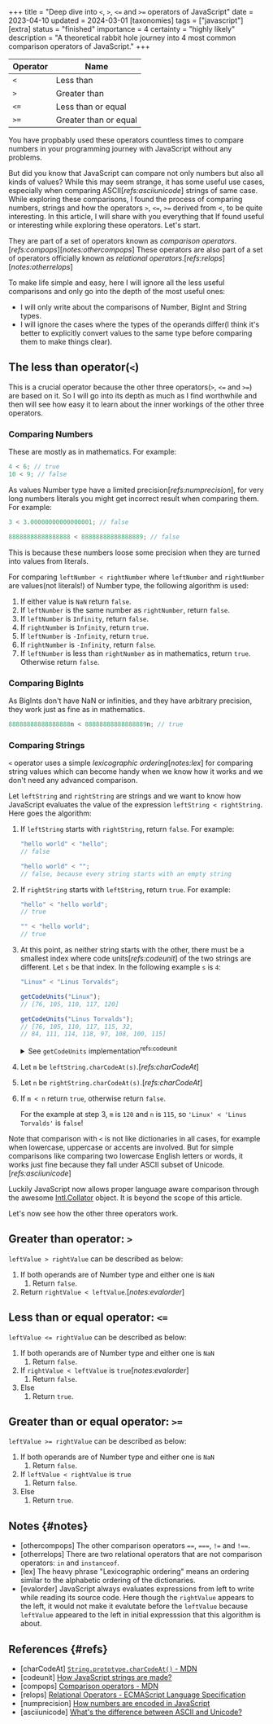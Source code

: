 +++
title = "Deep dive into `<`, `>`, `<=` and `>=` operators of JavaScript"
date = 2023-04-10
updated = 2024-03-01
[taxonomies]
tags = ["javascript"]
[extra]
status = "finished"
importance = 4
certainty = "highly likely"
description = "A theoretical rabbit hole journey into 4 most common comparison operators of JavaScript."
+++

| Operator | Name                  |
| -------- | --------------------- |
| `<`      | Less than             |
| `>`      | Greater than          |
| `<=`     | Less than or equal    |
| `>=`     | Greater than or equal |

You have propbably used these operators countless times to compare numbers in your programming journey with JavaScript without any problems.

But did you know that JavaScript can compare not only numbers but also all kinds of values? While this may seem strange, it has some useful use cases, especially when comparing ASCII[_refs:asciiunicode_] strings of same case. While exploring these comparisons, I found the process of comparing numbers, strings and how the operators `>`, `<=`, `>=` derived from <, to be quite interesting. In this article, I will share with you everything that If found useful or interesting while exploring these operators. Let's start.

They are part of a set of operators known as _comparison operators_.[_refs:compops_][_notes:othercompops_] These operators are also part of a set of operators officially known as _relational operators_.[_refs:relops_][_notes:otherrelops_]

To make life simple and easy, here I will ignore all the less useful comparisons and only go into the depth of the most useful ones:

- I will only write about the comparisons of Number, BigInt and String types.
- I will ignore the cases where the types of the operands differ(I think it's better to explicitly convert values to the same type before comparing them to make things clear).

## The less than operator(`<`)

This is a crucial operator because the other three operators(`>`, `<=` and `>=`) are based on it. So I will go into its depth as much as I find worthwhile and then will see how easy it to learn about the inner workings of the other three operators.

### Comparing Numbers

These are mostly as in mathematics. For example:

```js
4 < 6; // true
10 < 9; // false
```

As values Number type have a limited precision[_refs:numprecision_], for very long numbers literals you might get incorrect result when comparing them. For example:

```js
3 < 3.00000000000000001; // false

88888888888888888 < 88888888888888889; // false
```

This is because these numbers loose some precision when they are turned into values from literals.

For comparing `leftNumber < rightNumber` where `leftNumber` and `rightNumber` are values(not literals!) of Number type, the following algorithm is used:

1. If either value is `NaN` return `false`.
2. If `leftNumber` is the same number as `rightNumber`, return `false`.
3. If `leftNumber` is `Infinity`, return `false`.
4. If `rightNumber` is `Infinity`, return `true`.
5. If `leftNumber` is `-Infinity`, return `true`.
6. If `rightNumber` is `-Infinity`, return `false`.
7. If `leftNumber` is less than `rightNumber` as in mathematics, return `true`. Otherwise return `false`.

### Comparing BigInts

As BigInts don't have NaN or infinities, and they have arbitrary precision, they work just as fine as in mathematics.

```js
88888888888888888n < 88888888888888889n; // true
```

### Comparing Strings

`<` operator uses a simple _lexicographic ordering_[_notes:lex_] for comparing string values which can become handy when we know how it works and we don't need any advanced comparison.

Let `leftString` and `rightString` are strings and we want to know how JavaScript evaluates the value of the expression `leftString < rightString`. Here goes the algorithm:

1. If `leftString` starts with `rightString`, return `false`. For example:

   ```js
   "hello world" < "hello";
   // false

   "hello world" < "";
   // false, because every string starts with an empty string
   ```

2. If `rightString` starts with `leftString`, return `true`. For example:

   ```js
   "hello" < "hello world";
   // true

   "" < "hello world";
   // true
   ```

3. At this point, as neither string starts with the other, there must be a smallest index where code units[_refs:codeunit_] of the two strings are different. Let `s` be that index. In the following example `s` is `4`:

   ```js
   "Linux" < "Linus Torvalds";

   getCodeUnits("Linux");
   // [76, 105, 110, 117, 120]

   getCodeUnits("Linus Torvalds");
   // [76, 105, 110, 117, 115, 32,
   // 84, 111, 114, 118, 97, 108, 100, 115]
   ```

   <details>
   <summary>See <code>getCodeUnits</code> implementation<sup data-fnref>refs:codeunit</sup></summary>

   ```js
   function getCodeUnits(s) {
     let result = [];
     for (let i = 0; i < s.length; i++) {
       result.push(s.charCodeAt(i));
     }
     return result;
   }
   ```

   </details>

4. Let `m` be `leftString.charCodeAt(s)`.[_refs:charCodeAt_]
5. Let `n` be `rightString.charCodeAt(s)`.[_refs:charCodeAt_]
6. If `m < n` return `true`, otherwise return `false`.

   For the example at step 3, `m` is `120` and `n` is `115`, so `'Linux' < 'Linus Torvalds'` is `false`!

Note that comparison with `<` is not like dictionaries in all cases, for example when lowercase, uppercase or accents are involved. But for simple comparisons like comparing two lowercase English letters or words, it works just fine because they fall under ASCII subset of Unicode.[_refs:asciiunicode_]

Luckily JavaScript now allows proper language aware comparison through the awesome [Intl.Collator](https://developer.mozilla.org/en-US/docs/Web/JavaScript/Reference/Global_Objects/Intl/Collator) object. It is beyond the scope of this article.

Let's now see how the other three operators work.

## Greater than operator: `>`

`leftValue > rightValue` can be described as below:

1. If both operands are of Number type and either one is `NaN`
   1. Return `false`.
2. Return `rightValue < leftValue`.[_notes:evalorder_]

## Less than or equal operator: `<=`

`leftValue <= rightValue` can be described as below:

1. If both operands are of Number type and either one is `NaN`
   1. Return `false`.
2. If `rightValue < leftValue` is `true`[_notes:evalorder_]
   1. Return `false`.
3. Else
   1. Return `true`.

## Greater than or equal operator: `>=`

`leftValue >= rightValue` can be described as below:

1. If both operands are of Number type and either one is `NaN`
   1. Return `false`.
2. If `leftValue < rightValue` is `true`
   1. Return `false`.
3. Else
   1. Return `true`.

## Notes {#notes}

- [othercompops] The other comparison operators `==`, `===`, `!=` and `!==`.
- [otherrelops] There are two relational operators that are not comparison operators: `in` and `instanceof`.
- [lex] The heavy phrase "Lexicographic ordering" means an ordering similar to the alphabetic ordering of the dictionaries.
- [evalorder] JavaScript always evaluates expressions from left to write while reading its source code. Here though the `rightValue` appears to the left, it would not make it evalutate before the `leftValue` because `leftValue` appeared to the left in initial expresssion that this algorithm is about.

## References {#refs}

- [charCodeAt] [`String.prototype.charCodeAt()` - MDN](https://developer.mozilla.org/en-US/docs/Web/JavaScript/Reference/Global_Objects/String/charCodeAt)
- [codeunit] [How JavaScript strings are made?](@/garden/how-strings-are-made/index.md)
- [compops] [Comparison operators - MDN](https://developer.mozilla.org/en-US/docs/Web/JavaScript/Guide/Expressions_and_Operators#comparison_operators)
- [relops] [Relational Operators - ECMAScript Language Specification](https://tc39.es/ecma262/multipage/ecmascript-language-expressions.html#sec-relational-operators)
- [numprecision] [How numbers are encoded in JavaScript](https://2ality.com/2012/04/number-encoding.html)
- [asciiunicode] [What's the difference between ASCII and Unicode?](https://stackoverflow.com/questions/19212306/whats-the-difference-between-ascii-and-unicode)
